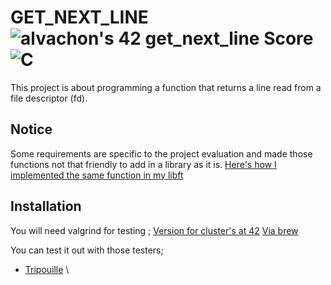 # GET_NEXT_LINE ![alvachon's 42 get_next_line Score](https://badge42.vercel.app/api/v2/clb9zrpvt00250fl97rqy9hie/project/2639550) ![C](https://img.shields.io/badge/C-00599C?style=for-the-badge&logo=c&logoColor=white)
This project is about programming a function that returns a line read from a file descriptor (fd).

## Notice

Some requirements are specific to the project evaluation and made those functions not that friendly to add in a library as it is. [Here's how I implemented the same function in my libft](https://github.com/alvachon/42_libft/blob/main/libft/string/srcs/gnl.c)

## Installation

You will need valgrind for testing ;
	[Version for cluster's at 42](https://github.com/LouisBrunner/valgrind-macos)
	[Via brew](https://brew.sh/)

You can test it out with those testers;

- [Tripouille](https://github.com/Tripouille/gnlTester) \

